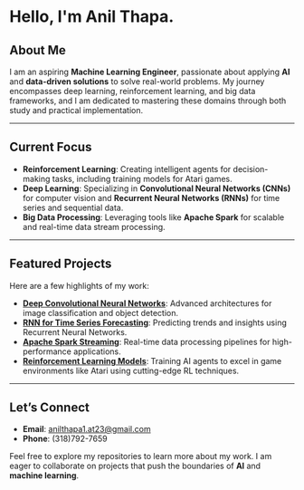 # **Hello, I'm Anil Thapa.**

## **About Me**
I am an aspiring **Machine Learning Engineer**, passionate about applying **AI** and **data-driven solutions** to solve real-world problems. My journey encompasses deep learning, reinforcement learning, and big data frameworks, and I am dedicated to mastering these domains through both study and practical implementation.

---

## **Current Focus**
- **Reinforcement Learning**: Creating intelligent agents for decision-making tasks, including training models for Atari games.
- **Deep Learning**: Specializing in **Convolutional Neural Networks (CNNs)** for computer vision and **Recurrent Neural Networks (RNNs)** for time series and sequential data.
- **Big Data Processing**: Leveraging tools like **Apache Spark** for scalable and real-time data stream processing.

---

## **Featured Projects**
Here are a few highlights of my work:
- **[Deep Convolutional Neural Networks](#)**: Advanced architectures for image classification and object detection.
- **[RNN for Time Series Forecasting](#)**: Predicting trends and insights using Recurrent Neural Networks.
- **[Apache Spark Streaming](#)**: Real-time data processing pipelines for high-performance applications.
- **[Reinforcement Learning Models](#)**: Training AI agents to excel in game environments like Atari using cutting-edge RL techniques.

---

## **Let’s Connect**
- **Email**: anilthapa1.at23@gmail.com
- **Phone**: (318)792-7659

Feel free to explore my repositories to learn more about my work. I am eager to collaborate on projects that push the boundaries of **AI** and **machine learning**.
